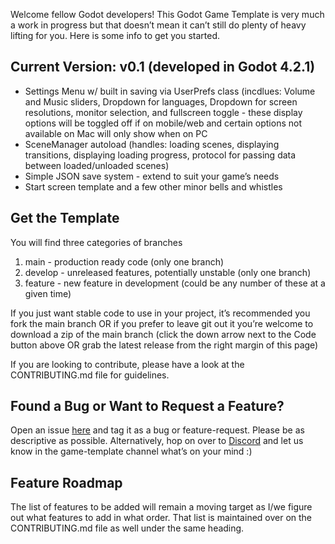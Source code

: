 Welcome fellow Godot developers! This Godot Game Template is very much a work in progress but that doesn’t mean it can’t still do plenty of heavy lifting for you. Here is some info to get you started.

## Current Version: v0.1 (developed in Godot 4.2.1)

- Settings Menu w/ built in saving via UserPrefs class (incdlues: Volume and Music sliders, Dropdown for languages, Dropdown for screen resolutions, monitor selection, and fullscreen toggle - these display options will be toggled off if on mobile/web and certain options not available on Mac will only show when on PC
- SceneManager autoload (handles: loading scenes, displaying transitions, displaying loading progress, protocol for passing data between loaded/unloaded scenes)
- Simple JSON save system - extend to suit your game’s needs
- Start screen template and a few other minor bells and whistles

## Get the Template
You will find three categories of branches

1. main - production ready code (only one branch)
2. develop - unreleased features, potentially unstable (only one branch)
3. feature - new feature in development (could be any number of these at a given time)

If you just want stable code to use in your project, it’s recommended you fork the main branch OR if you prefer to leave git out it you’re welcome to download a zip of the main branch (click the down arrow next to the Code button above OR grab the latest release from the right margin of this page)

If you are looking to contribute, please have a look at the CONTRIBUTING.md file for guidelines.

## Found a Bug or Want to Request a Feature?
Open an issue [here](https://github.com/baconandgames/godot4-game-template/issues) and tag it as a bug or feature-request. Please be as descriptive as possible. Alternatively, hop on over to [Discord](https://discord.gg/UYaWZAdf) and let us know in the game-template channel what’s on your mind :) 

## Feature Roadmap
The list of features to be added will remain a moving target as I/we figure out what features to add in what order. That list is maintained over on the CONTRIBUTING.md file as well under the same heading. 
